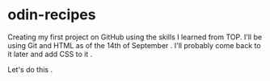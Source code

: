 # odin-recipes

Creating my first project on GitHub using the skills I learned from TOP.
I'll be using Git and HTML as of the 14th of September .
I'll probably come back to it later and add CSS to it .

Let's do this . 

